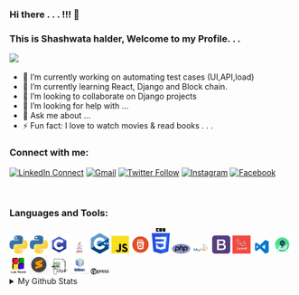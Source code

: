 ### Hi there . . . !!! 👋

### This is Shashwata halder, Welcome to my Profile. . .
<img src="https://github.com/sh-qups/sh-qups/blob/main/images/intro_img/intro_img_.gif" width=500 hight=200 />
<!--
**sh-qups/sh-qups** is a ✨ _special_ ✨ repository because its `README.md` (this file) appears on your GitHub profile.
-->

- 🔭 I’m currently working on automating test cases (UI,API,load)
- 🌱 I’m currently learning React, Django and Block chain.
- 👯 I’m looking to collaborate on Django projects
- 🤔 I’m looking for help with ...
- 💬 Ask me about ...
- ⚡ Fun fact: I love to watch movies & read books . . .

### Connect with me:
[![LinkedIn Connect](https://img.shields.io/badge/%20-Connect-black?color=222244&labelColor=000000&logo=linkedin&logoColor=f5f7fe)](https://www.linkedin.com/in/shashwata-halder/)
[![Gmail](https://img.shields.io/badge/%20-Send%20Mail-black?color=222244&labelColor=000000&logo=gmail&logoColor=f5f7fe)](mailto:shashwatahalder01@gmail.com?subject=From%20GitHub&cc=marjan.md@northsouth.edu&body=Howdy!,%20Contacting%20from%20GitHub)
[![Twitter Follow](https://img.shields.io/badge/dynamic/json.svg?color=222244&labelColor=000000&logo=twitter&logoColor=f5f7fe&label=&query=%24[0].followers_count&url=https%3A%2F%2Fcdn.syndication.twimg.com%2Fwidgets%2Ffollowbutton%2Finfo.json%3Fscreen_names%3Drashadtanjim&suffix=%20Followers)](https://twitter.com/shashwata_rk)
[![Instagram](https://img.shields.io/badge/%20-Instagram-black?color=222244&labelColor=000000&logo=instagram&logoColor=ffffff)](https://www.instagram.com/shashwatax001/)
[![Facebook](https://img.shields.io/badge/%20-Facebook-black?color=222244&labelColor=000000&logo=facebook&logoColor=ffffff)](https://www.facebook.com/shashwata.halder)


<br /> 

### Languages and Tools:

<img src="https://github.com/sh-qups/sh-qups/blob/main/images/logo/python.png" width=32 />
<img src="https://github.com/sh-qups/sh-qups/blob/main/images/logo/python.png" width=32 />
<img src="https://github.com/sh-qups/sh-qups/blob/main/images/logo/c.png" width=32 />
<img src="https://github.com/sh-qups/sh-qups/blob/main/images/logo/java.jpg" width = 32 /> 
<img src="https://github.com/sh-qups/sh-qups/blob/main/images/logo/c%2B%2B.png" width=32 />
<img src="https://github.com/sh-qups/sh-qups/blob/main/images/logo/js.png" width=32 />
<img src="https://github.com/sh-qups/sh-qups/blob/main/images/logo/html.png" width=32 />
<img src="https://github.com/sh-qups/sh-qups/blob/main/images/logo/css.png" width=32 />
<img src="https://github.com/sh-qups/sh-qups/blob/main/images/logo/php.png" width=32 />
<img src="https://github.com/sh-qups/sh-qups/blob/main/images/logo/mysql.png" width=32 /> 
<img src="https://github.com/sh-qups/sh-qups/blob/main/images/logo/bootstrap.png" width=32 />
<img src="https://github.com/sh-qups/sh-qups/blob/main/images/logo/laravel.jpg" width=32 />
<img src="https://github.com/sh-qups/sh-qups/blob/main/images/logo/vscode.png" width=32 />
<img src="https://github.com/sh-qups/sh-qups/blob/main/images/logo/Android%20Studio.png" width=32 />
<img src="https://github.com/sh-qups/sh-qups/blob/main/images/logo/codeblocks.png" width=32 />
<img src="https://github.com/sh-qups/sh-qups/blob/main/images/logo/sublime.jpg" width=32 /> 
<img src="https://github.com/sh-qups/sh-qups/blob/main/images/logo/notepad.png" width=32 />
<img src="https://github.com/sh-qups/sh-qups/blob/main/images/logo/netbeans.jpg" width=32 />

<img src="https://github.com/sh-qups/sh-qups/blob/main/images/logo/test%20automation/Cypress.png" width=32 />

<details>
  <summary>My Github Stats</summary>
  <br>
<p align="center">
<img align="center" src="https://github-readme-stats.vercel.app/api?username=sh-qups&&show_icons=true&title_color=2f80ed&icon_color=2f80ed&text_color=ffffff&bg_color=0D1117" alt="Shashwata's Github Stats" alt="Shashwata's Github Status" />
</p>


</details>



